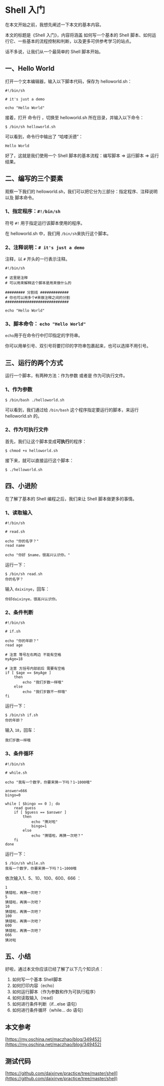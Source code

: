 # Shell 入门

在本文开始之前，我想先阐述一下本文的基本内容。

本文的标题是《Shell 入门》，内容将涵盖 如何写一个基本的 Shell 脚本、如何运行它、一些基本的流程控制和判断，以及更多可供参考学习的站点。

话不多说，让我们从一个最简单的 Shell 脚本开始。

## 一、Hello World

打开一个文本编辑器，输入以下脚本代码，保存为 helloworld.sh：

```
#!/bin/sh

# it's just a demo

echo "Hello World"
```

接着，打开 命令行 ，切换至 helloworld.sh 所在目录，并输入以下命令：

```
$ /bin/sh helloworld.sh
```

可以看到，命令行中输出了 “哈喽沃德”：

```
Hello World
```

好了，这就是我们使用一个 Shell 脚本的基本流程：编写脚本 =&gt; 运行脚本 =&gt; 运行结果。

## 二、编写的三个要素

观察一下我们的 helloworld.sh，我们可以把它分为三部分：指定程序、注释说明 以及 脚本命令。

### 1、指定程序：`#!/bin/sh`

符号 `#!` 用于指定运行该脚本使用的程序。

在 helloworld.sh 中，我们用 `/bin/sh`来执行这个脚本。

### 2、注释说明：`# it's just a demo`

注释，以 `#` 开头的一行表示注释。

```
#!/bin/sh

# 这里是注释 
# 可以用来解释这个脚本是用来做什么的 

######### 分割线 #############
# 你也可以用多个#来做注释之间的分割
#############################

echo "Hello World"
```

### 3、脚本命令： `echo "Hello World"`

`echo`用于在命令行中打印指定的字符串。

你可以用单引号、双引号将要打印的字符串包裹起来，也可以选择不用引号。

## 三、运行的两个方式

运行一个脚本，有两种方法：作为参数 或者是 作为可执行文件。

### 1、作为参数

```
$ /bin/bash ./helloworld.sh
```

可以看到，我们通过给 `/bin/bash` 这个程序指定要运行的脚本，来运行 helloworld.sh 的。

### 2、作为可执行文件

首先，我们让这个脚本变成**可执行**的程序：

```
$ chmod +x helloworld.sh
```

接下来，就可以直接运行这个脚本：

```
$ ./helloworld.sh
```

## 四、小进阶

在了解了基本的 Shell 编程之后，我们来让 Shell 脚本做更多的事情。

### 1、读取输入

```
#!/bin/sh

# read.sh

echo "你的名字？"
read name

echo "你好 $name，很高兴认识你。"
```

运行一下：

```
$ /bin/sh read.sh 
你的名字？
```

输入 `daixinye`，回车：

```
你好daixinye，很高兴认识你。
```

### 2、条件判断

```
#!/bin/sh

# if.sh

echo "你的年龄？"
read age

# 注意 等号左右两边 不能有空格
myAge=18

# 注意 方括号内部前后 需要有空格
if [ $age == $myAge ]
    then 
        echo "我们岁数一样哦"
    else 
        echo "我们岁数不一样哦" 
fi
```

运行一下：

```
$ /bin/sh if.sh 
你的年龄？
```

输入 `18`，回车：

```
我们岁数一样哦
```

### 3、条件循环

```
#!/bin/sh

# while.sh

echo "我有一个数字，你要来猜一下吗？1~1000哦"

answer=666
bingo=0

while [ $bingo == 0 ]; do 
    read guess
    if [ $guess == $answer ]
        then
            echo "猜对啦"
            bingo=1
        else
            echo "猜错啦，再猜一次吧？"
    fi
done
```

运行一下：

```
$ /bin/sh while.sh 
我有一个数字，你要来猜一下吗？1~1000哦
```

依次输入1、5、10、100、600、666 ：

```
1
猜错啦，再猜一次吧？
5
猜错啦，再猜一次吧？
10
猜错啦，再猜一次吧？
100
猜错啦，再猜一次吧？
600
猜错啦，再猜一次吧？
666
猜对啦
```

## 五、小结

好啦，通过本文你应该已经了解了以下几个知识点：

1. 如何写一个基本 Shell脚本
2. 如何打印内容（echo）
3. 如何运行脚本（作为参数和作为可执行程序）
4. 如何读取输入（read）
5. 如何进行条件判断（if...else 语句）
6. 如何进行条件循环（while... do 语句）

## 本文参考

[https://my.oschina.net/maczhao/blog/349452](https://my.oschina.net/maczhao/blog/349452)

## 测试代码

[https://github.com/daixinye/practice/tree/master/shell](https://github.com/daixinye/practice/tree/master/shell)





